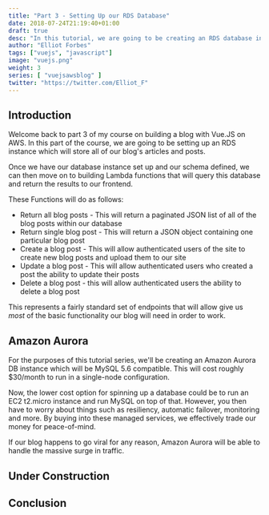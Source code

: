 ```yaml
---
title: "Part 3 - Setting Up our RDS Database"
date: 2018-07-24T21:19:40+01:00
draft: true
desc: "In this tutorial, we are going to be creating an RDS database instance which will store things such as our blog posts."
author: "Elliot Forbes"
tags: ["vuejs", "javascript"]
image: "vuejs.png"
weight: 3
series: [ "vuejsawsblog" ]
twitter: "https://twitter.com/Elliot_F"
---
```


## Introduction

Welcome back to part 3 of my course on building a blog with Vue.JS on AWS. In this part of the course, we are going to be setting up an RDS instance which will store all of our blog's articles and posts. 

Once we have our database instance set up and our schema defined, we can then move on to building Lambda functions that will query this database and return the results to our frontend.

These Functions will do as follows:

* Return all blog posts - This will return a paginated JSON list of all of the blog posts within our database
* Return single blog post - This will return a JSON object containing one particular blog post
* Create a blog post - This will allow authenticated users of the site to create new blog posts and upload them to our site
* Update a blog post - This will allow authenticated users who created a post the ability to update their posts
* Delete a blog post - this will allow authenticated users the ability to delete a blog post

This represents a fairly standard set of endpoints that will allow give us *most* of the basic functionality our blog will need in order to work.

## Amazon Aurora

For the purposes of this tutorial series, we'll be creating an Amazon Aurora DB instance which will be MySQL 5.6 compatible. This will cost roughly $30/month to run in a single-node configuration.

Now, the lower cost option for spinning up a database could be to run an EC2 t2.micro instance and run MySQL on top of that. However, you then have to worry about things such as resiliency, automatic failover, monitoring and more. By buying into these managed services, we effectively trade our money for peace-of-mind. 

If our blog happens to go viral for any reason, Amazon Aurora will be able to handle the massive surge in traffic.

## Under Construction



## Conclusion



